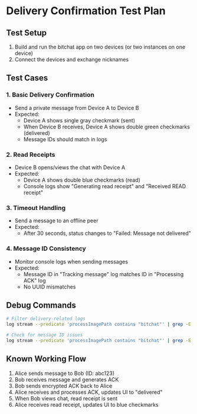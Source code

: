 # Delivery Confirmation Test Plan

## Test Setup
1. Build and run the bitchat app on two devices (or two instances on one device)
2. Connect the devices and exchange nicknames

## Test Cases

### 1. Basic Delivery Confirmation
- Send a private message from Device A to Device B
- Expected: 
  - Device A shows single gray checkmark (sent)
  - When Device B receives, Device A shows double green checkmarks (delivered)
  - Message IDs should match in logs

### 2. Read Receipts
- Device B opens/views the chat with Device A
- Expected:
  - Device A shows double blue checkmarks (read)
  - Console logs show "Generating read receipt" and "Received READ receipt"

### 3. Timeout Handling
- Send a message to an offline peer
- Expected:
  - After 30 seconds, status changes to "Failed: Message not delivered"

### 4. Message ID Consistency
- Monitor console logs when sending messages
- Expected:
  - Message ID in "Tracking message" log matches ID in "Processing ACK" log
  - No UUID mismatches

## Debug Commands
```bash
# Filter delivery-related logs
log stream --predicate 'processImagePath contains "bitchat"' | grep -E "(DeliveryTracker|Delivery|ACK|receipt)"

# Check for message ID issues
log stream --predicate 'processImagePath contains "bitchat"' | grep -E "(Tracking message|Processing ACK|message ID)"
```

## Known Working Flow
1. Alice sends message to Bob (ID: abc123)
2. Bob receives message and generates ACK
3. Bob sends encrypted ACK back to Alice
4. Alice receives and processes ACK, updates UI to "delivered"
5. When Bob views chat, read receipt is sent
6. Alice receives read receipt, updates UI to blue checkmarks